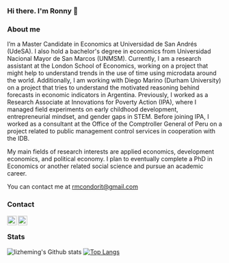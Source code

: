 ### Hi there. I'm Ronny 👋

### About me
I’m a Master Candidate in Economics at Universidad de San Andrés (UdeSA). I also hold a bachelor's degree in economics from Universidad Nacional Mayor de San Marcos (UNMSM). Currently, I am a research assistant at the London School of Economics, working on a project that might help to understand trends in the use of time using microdata around the world. Additionally, I am working with Diego Marino (Durham University) on a project that tries to understand the motivated reasoning behind forecasts in economic indicators in Argentina. Previously, I worked as a Research Associate at Innovations for Poverty Action (IPA), where I managed field experiments on early childhood development, entrepreneurial mindset, and gender gaps in STEM. Before joining IPA, I worked as a consultant at the Office of the Comptroller General of Peru on a project related to public management control services in cooperation with the IDB.

My main fields of research interests are applied economics, development economics, and political economy. I plan to eventually complete a PhD in Economics or another related social science and pursue an academic career.

You can contact me at rmcondorit@gmail.com


### Contact
[<img align="left" alt="codeSTACKr | Twitter" width="22px" src="https://cdn.jsdelivr.net/npm/simple-icons@v3/icons/twitter.svg" />][twitter]
[<img align="left" alt="codeSTACKr | LinkedIn" width="22px" src="https://cdn.jsdelivr.net/npm/simple-icons@v3/icons/linkedin.svg" />][linkedin]


<br>

### Stats
![lizheming's Github stats](https://github-readme-stats.vercel.app/api?username=rmcondor&show_icons=true)
[![Top Langs](https://github-readme-stats.vercel.app/api/top-langs/?username=rmcondor&layout=compact)](https://github.com/rmcondor/github-readme-stats)



[twitter]: https://twitter.com/rmcondor
[linkedin]: https://linkedin.com/in/rcondor
<!--
**rmcondor/rmcondor** is a ✨ _special_ ✨ repository because its `README.md` (this file) appears on your GitHub profile.

Here are some ideas to get you started:

- 🔭 I’m currently working on ...
- 🌱 I’m currently learning ...
- 👯 I’m looking to collaborate on ...
- 🤔 I’m looking for help with ...
- 💬 Ask me about ...
- 📫 How to reach me: ...
- 😄 Pronouns: ...
- ⚡ Fun fact: ...
-->
